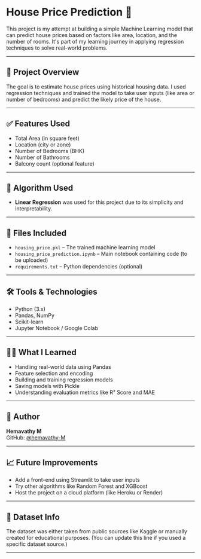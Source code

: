 # House Price Prediction 🏡

This project is my attempt at building a simple Machine Learning model that can predict house prices based on factors like area, location, and the number of rooms. It's part of my learning journey in applying regression techniques to solve real-world problems.

---

## 📌 Project Overview
The goal is to estimate house prices using historical housing data. I used regression techniques and trained the model to take user inputs (like area or number of bedrooms) and predict the likely price of the house.

---

## ✅ Features Used
- Total Area (in square feet)
- Location (city or zone)
- Number of Bedrooms (BHK)
- Number of Bathrooms
- Balcony count (optional feature)

---

## 🤖 Algorithm Used
- **Linear Regression** was used for this project due to its simplicity and interpretability.

---

## 📂 Files Included
- `housing_price.pkl` – The trained machine learning model
- `housing_price_prediction.ipynb` – Main notebook containing code (to be uploaded)
- `requirements.txt` – Python dependencies (optional)

---

## 🛠 Tools & Technologies
- Python (3.x)
- Pandas, NumPy
- Scikit-learn
- Jupyter Notebook / Google Colab

---

## 👨‍💻 What I Learned
- Handling real-world data using Pandas
- Feature selection and encoding
- Building and training regression models
- Saving models with Pickle
- Understanding evaluation metrics like R² Score and MAE

---

## 👤 Author
**Hemavathy M**  
GitHub: [@hemavathy-M](https://github.com/hemavathy-M)

---

## 📈 Future Improvements
- Add a front-end using Streamlit to take user inputs
- Try other algorithms like Random Forest and XGBoost
- Host the project on a cloud platform (like Heroku or Render)

---

## 📁 Dataset Info
The dataset was either taken from public sources like Kaggle or manually created for educational purposes. (You can update this line if you used a specific dataset source.)

---
